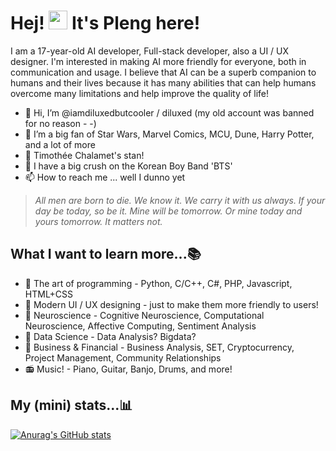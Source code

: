 # Hej! <img src="https://media.giphy.com/media/hvRJCLFzcasrR4ia7z/giphy.gif" width="30px"> It's Pleng here!
I am a 17-year-old AI developer, Full-stack developer, also a UI / UX designer. I'm interested in making AI more friendly for everyone, both in communication and usage. I believe that AI can be a superb companion to humans and their lives because it has many abilities that can help humans overcome many limitations and help improve the quality of life!
- 👋 Hi, I’m @iamdiluxedbutcooler / diluxed (my old account was banned for no reason - -)
- 👀 I’m a big fan of Star Wars, Marvel Comics, MCU, Dune, Harry Potter, and a lot of more
- 🍑 Timothée Chalamet's stan!
- 💜 I have a big crush on the Korean Boy Band 'BTS'
- 📫 How to reach me ... well I dunno yet
>*All men are born to die. We know it. We carry it with us always. If your day be today, so be it. Mine will be tomorrow. Or mine today and yours tomorrow. It matters not.*

## What I want to learn more...📚
- 🎨 The art of programming - Python, C/C++, C#, PHP, Javascript, HTML+CSS
- 💎 Modern UI / UX designing - just to make them more friendly to users!
- 🧠 Neuroscience - Cognitive Neuroscience, Computational Neuroscience, Affective Computing, Sentiment Analysis
- 📁 Data Science - Data Analysis? Bigdata?
- 💸 Business & Financial - Business Analysis, SET, Cryptocurrency, Project Management, Community Relationships
- 📻 Music! - Piano, Guitar, Banjo, Drums, and more!

## My (mini) stats...📊
[![Anurag's GitHub stats](https://github-readme-stats.vercel.app/api?username=iamdiluxedbutcooler)](https://github.com/iamdiluxedbutcooler/github-readme-stats)
<!---
iamdiluxedbutcooler/iamdiluxedbutcooler is a ✨ special ✨ repository because its `README.md` (this file) appears on your GitHub profile.
You can click the Preview link to take a look at your changes.
--->
